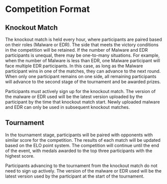 # Competition Format

## Knockout Match

The knockout match is held every hour, where participants are paired based on their roles (Malware or EDR). The side that meets the victory conditions in the competition will be retained. If the number of Malware and EDR participants is unequal, there may be one-to-many situations. For example, when the number of Malware is less than EDR, one Malware participant will face multiple EDR participants. In this case, as long as the Malware participant wins in one of the matches, they can advance to the next round. When only one participant remains on one side, all remaining participants will advance to the second stage of the tournament and be awarded prizes.

Participants must actively sign up for the knockout match. The version of the malware or EDR used will be the latest version uploaded by the participant by the time that knockout match start. Newly uploaded malware and EDR can only be used in subsequent knockout matches.

## Tournament

In the tournament stage, participants will be paired with opponents with similar score for the competition. The results of each match will be updated based on the ELO point system. The competition will continue until the end of the event, with medals awarded to the top three participants with the highest score.

Participants advancing to the tournament from the knockout match do not need to sign up actively. The version of the malware or EDR used will be the latest version used by the participant at the start of the tournament.

